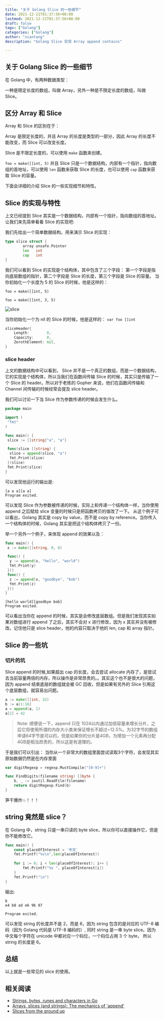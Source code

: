 ```yaml
---
title: "关于 Golang Slice 的一些细节"
date: 2021-12-21T01:37:56+08:00
lastmod: 2021-12-21T01:37:56+08:00
draft: false
tags: ["Golang"]
categories: ["Golang"]
author: "xiantang"
description: "Golang Slice 实现 Array append contains"

---
```


## 关于 Golang Slice 的一些细节

在 Golang 中，有两种数据类型：

一种是限定长度的数组，叫做 Array，另外一种是不限定长度的数组，叫做 Slice。

## 区分 Array 和 Slice

Array 和 Slice 的区别在于：

Array 是限定长度的，并且 Array 的长度是类型的一部分，因此 Array 的长度不能改变，而 Slice 可以改变长度。

Slice 是不限定长度的，可以使用 `make` 函数来创建。

 `foo = make([]int, 5)`
并且 Slice 只是一个数据结构，内部有一个指针，指向数组的首地址，可以使用 `len` 函数来获取 Slice 的长度，也可以使用 `cap` 函数来获取 Slice 的容量。

下面会详细的介绍 Slice 的一些实现细节和特性。

## Slice 的实现与特性

上文已经提到 Slice 其实是一个数据结构，内部有一个指针，指向数组的首地址。
让我们来先简单看看 Slice 的实现吧:

我们先给出一个简单数据结构，用来演示 Slice 的实现：

```go
type slice struct {
        array unsafe.Pointer
        len   int
        cap   int
}
```

我们可以看到 Slice 的实现是个结构体，其中包含了三个字段：
第一个字段是指向底层数组的指针，第二个字段是 Slice 的长度，第三个字段是 Slice 的容量。
当你初始化一个长度为 5 的 Slice 的时候，他是这样的：

`foo = make([]int, 5)`

`foo = make([]int, 3, 5)`

![slice](https://divan.dev/images/slice2.png)

当你初始化一个为 nil 的 Slice 的时候，他是这样的：
`var foo []int`

```go
sliceHeader{
    Length:        0,
    Capacity:      0,
    ZerothElement: nil,
}
```

### slice header

上文的数据结构中可以看到， Slice 并不是一个真正的数组，而是一个数据结构，它的实现是个结构体，所以当我们在函数间传输 Slice 的时候，其实只是传输了一个 Slice 的 header。所以对于老练的 Gopher 来说，他们在函数间传输和 Channel 间传输的时候经常会提及 slice header。

我们可以讨论一下当 Slice 作为参数传递的时候会发生什么。

```go
package main

import (
 "fmt"
)

func main() {
 slice := []string{"a", "a"}

 func(slice []string) {
  slice = append(slice, "a")
  fmt.Print(slice)
 }(slice)
 fmt.Print(slice)
}
```

可以发现他运行的输出是:

```golang
[a a a][a a]
Program exited.
```

可以发现 Slice 作为参数被传递的时候，实际上和传递一个结构体一样，当你使用 append 之后赋给 slice 变量的时候只是把函数拷贝的值改了一下。
从这个例子可以看出，Golang 其实是 copy by value，而不是 copy by reference。当你传入一个结构体的时候，Golang 其实是把这个结构体拷贝了一份。

举一个另外一个例子，来体现 append 的效果以及：

```go
func main() {
 x := make([]string, 0, 6)

 func() {
  y := append(x, "hello", "world")
  fmt.Print(y)
 }()
 func() {
  z := append(x, "goodbye", "bob")
  fmt.Print(z)
 }()
}
```

```golang
[hello world][goodbye bob]
Program exited.
```

可以看出当你在 append 的时候，其实是会修改底层数组。但是我们发现其实如果对数组进行 append 了之后，其实不会对 x 进行修改，因为 x 其实并没有被修改。记住他只是 slice header，他的内容只取决于他的 len, cap 和 array 指针。

## Slice 的一些坑

### 切片的坑

Slice append 的时候,如果超出 cap 的长度，会去尝试 allocate 内存了，是尝试去当前容量两倍的内存，所以操作是非常昂贵的。。其实这个也不是很大的问题，因为 append  结束底层的数组就会被 GC 回收，但是如果有另外的 Slice 引用这个底层数组，就容易出问题。

```go
a := make([]int, 32)
b := a[1:16]
a = append(a, 1)
a[2] = 42
```

> Note: 顺便说一下，append 只在 1024以内通过加倍容量来增长分片，之后它将使用所谓的内存大小类来保证增长不超过~12.5%。为32字节的数组申请64字节是可以的，但是如果你的分片是4GB，为增加一个元素再分配4GB是相当昂贵的，所以这是有道理的。

于是我们可以引出：
当你从一个非常大的数组里面尝试读取3个字符，会发现其实原始数据仍然是在内存里面

```go
var digitRegexp = regexp.MustCompile("[0-9]+")

func FindDigits(filename string) []byte {
    b, _ := ioutil.ReadFile(filename)
    return digitRegexp.Find(b)
}
```

笋干爆炸💥！！！

## string 竟然是 slice？

在 Golang 中，string 只是一串只读的 byte slice，所以你可以直接操作它，但是你不能修改它。

```go
func main() {
    const placeOfInterest = `中文`
    fmt.Printf("%v\n",len(placeOfInterest))
    
    for i := 0; i < len(placeOfInterest); i++ {
        fmt.Printf("%x ", placeOfInterest[i])
    }
    fmt.Printf("\n")
}
```

输出:

```golang
6
e4 b8 ad e6 96 87 

Program exited.
```

可以发现 string 的长度并不是 2，而是 6，因为 string 包含的是对应的 UTF-8 编码（因为 Golang 代码是 UTF-8 编码的）, 同时 string 是一串 byte slice。因为中文每个字符在 unicode 中都对应一个码位，一个码位占用 3 个 byte， 所以 string 的长度是 6。

## 总结

以上就是一些常见的 slice 的使用。

## 相关阅读

* [Strings, bytes, runes and characters in Go](https://go.dev/blog/strings)
* [Arrays, slices (and strings): The mechanics of 'append'](https://go.dev/blog/slices)
* [Slices from the ground up](https://dave.cheney.net/2018/07/12/slices-from-the-ground-up)
